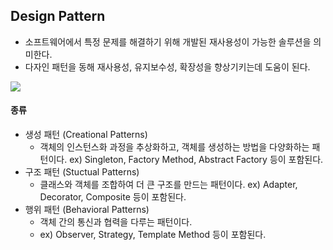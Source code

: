 ## Design Pattern

- 소프트웨어에서 특정 문제를 해결하기 위해 개발된 재사용성이 가능한 솔루션을 의미한다.
- 다자인 패턴을 동해 재사용성, 유지보수성, 확장성을 향상기키는데 도움이 된다.


![](https://img1.daumcdn.net/thumb/R1280x0/?scode=mtistory2&fname=https%3A%2F%2Fblog.kakaocdn.net%2Fdn%2FnrC40%2FbtsBfiSKdpM%2FbXwYvD4Z8gX9oWjkpHtZVk%2Fimg.png)

#### 종류

- 생성 패턴 (Creational Patterns)
    - 객체의 인스턴스화 과정을 추상화하고, 객체를 생성하는 방법을 다양화하는 패턴이다.
    ex) Singleton, Factory Method, Abstract Factory 등이 포함된다.
- 구조 패턴 (Stuctual Patterns)
    - 클래스와 객체를 조합하여 더 큰 구조를 만드는 패턴이다.
    ex) Adapter, Decorator, Composite 등이 포함된다.
- 행위 패턴 (Behavioral Patterns)
    -  객체 간의 통신과 협력을 다루는 패턴이다. 
    - ex) Observer, Strategy, Template Method 등이 포함된다.